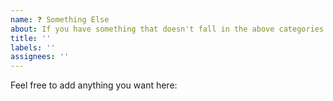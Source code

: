 ```yaml
---
name: ❓ Something Else
about: If you have something that doesn't fall in the above categories
title: ''
labels: ''
assignees: ''
---
```


Feel free to add anything you want here:
